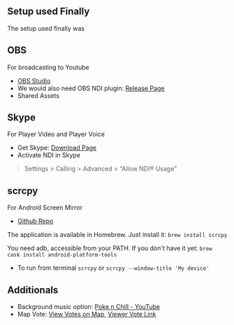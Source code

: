 ## Setup used Finally
The setup used finally was

## OBS
For broadcasting to Youtube

* [OBS Studio](https://obsproject.com/)
* We would also need OBS NDI plugin: [Release Page](https://github.com/Palakis/obs-ndi/releases)
* Shared Assets

## Skype
For Player Video and Player Voice
* Get Skype: [Download Page](https://www.skype.com/en/get-skype/)
* Activate NDI in Skype
> Settings > Calling > Advanced >  “Allow NDI® Usage” 

## scrcpy 
For Android Screen Mirror
* [Github Repo](https://github.com/Genymobile/scrcpy)

The application is available in Homebrew. Just install it:
`brew install scrcpy`

You need adb, accessible from your PATH. If you don't have it yet:
`brew cask install android-platform-tools`

* To run from terminal
`scrcpy` or `scrcpy --window-title 'My device'`

## Additionals
* Background music option: [Poke n Chill - YouTube](https://www.youtube.com/watch?v=2DVpys50LVE)
* Map Vote: [View Votes on Map](https://mapvote.akriya.co.in/), [Viewer Vote Link](https://mapvote.akriya.co.in/vote)

